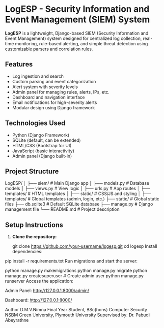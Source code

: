 # LogESP - Security Information and Event Management (SIEM) System

**LogESP** is a lightweight, Django-based SIEM (Security Information and Event Management) system designed for centralized log collection, real-time monitoring, rule-based alerting, and simple threat detection using customizable parsers and correlation rules.

## Features

- Log ingestion and search
- Custom parsing and event categorization
- Alert system with severity levels
- Admin panel for managing rules, alerts, IPs, etc.
- Dashboard and navigation interface
- Email notifications for high-severity alerts
- Modular design using Django framework

## Technologies Used

- Python (Django Framework)
- SQLite (default, can be extended)
- HTML/CSS (Bootstrap for UI)
- JavaScript (basic interactivity)
- Admin panel (Django built-in)

## Project Structure

LogESP/
│
├── siem/ # Main Django app
│ ├── models.py # Database models
│ ├── views.py # View logic
│ ├── urls.py # App routes
│ ├── templates/ # HTML templates
│ ├── static/ # CSS/JS and styling
│
├── templates/ # Global templates (admin, login, etc.)
├── static/ # Global static files
├── db.sqlite3 # Default SQLite database
├── manage.py # Django management file
└── README.md # Project description


## Setup Instructions

1. **Clone the repository:**
   
   git clone https://github.com/your-username/logesp.git
   cd logesp
Install dependencies:

pip install -r requirements.txt
Run migrations and start the server:

python manage.py makemigrations
python manage.py migrate
python manage.py createsuperuser  # Create admin user
python manage.py runserver
Access the application:

Admin Panel: http://127.0.0.1:8000/admin/

Dashboard: http://127.0.0.1:8000/

Author
D.M.V.Nimna
Final Year Student, BSc(hons) Computer Security
NSBM Green University, Plymouth University
Supervised by: Dr. Pabudi Abeyrathne
 











